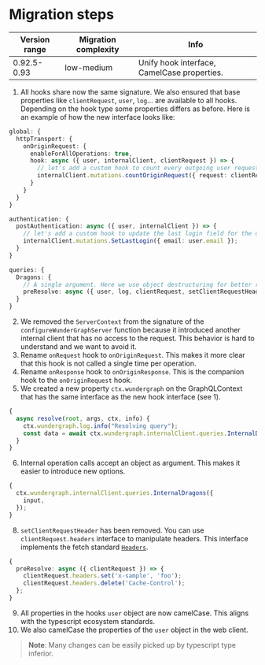 # Migration steps

| Version range | Migration complexity | Info                                        |
| ------------- | -------------------- | ------------------------------------------- |
| 0.92.5-0.93   | low-medium           | Unify hook interface, CamelCase properties. |

1. All hooks share now the same signature. We also ensured that base properties like `clientRequest`, `user`, `log`... are available to all hooks. Depending on the hook type some properties differs as before. Here is an example of how the new interface looks like:

```ts
global: {
  httpTransport: {
    onOriginRequest: {
      enableForAllOperations: true,
      hook: async ({ user, internalClient, clientRequest }) => {
        // let's add a custom hook to count every outgoing user request for analytics purposes
        internalClient.mutations.countOriginRequest({ request: clientRequest });
      }
    }
  }
}

authentication: {
  postAuthentication: async ({ user, internalClient }) => {
    // let's add a custom hook to update the last login field for the user
    internalClient.mutations.SetLastLogin({ email: user.email });
  }
}

queries: {
  Dragons: {
    // A single argument. Here we use object destructuring for better readability.
    preResolve: async ({ user, log, clientRequest, setClientRequestHeader, internalClient, ...others }) => {};
  }
}
```

2. We removed the `ServerContext` from the signature of the `configureWunderGraphServer` function because it introduced another internal client that has no access to the request. This behavior is hard to understand and we want to avoid it.
3. Rename `onRequest` hook to `onOriginRequest`. This makes it more clear that this hook is not called a single time per operation.
4. Rename `onResponse` hook to `onOriginResponse`. This is the companion hook to the `onOriginRequest` hook.
5. We created a new property `ctx.wundergraph` on the GraphQLContext that has the same interface as the new hook interface (see 1).

```ts
{
  async resolve(root, args, ctx, info) {
    ctx.wundergraph.log.info("Resolving query");
    const data = await ctx.wundergraph.internalClient.queries.InternalDragons();
  }
}
```

6. Internal operation calls accept an object as argument. This makes it easier to introduce new options.

```ts
{
  ctx.wundergraph.internalClient.queries.InternalDragons({
    input,
  });
}
```

8. `setClientRequestHeader` has been removed. You can use `clientRequest.headers` interface to manipulate headers. This interface implements the fetch standard [`Headers`](https://developer.mozilla.org/en-US/docs/Web/API/Headers).

```ts
{
  preResolve: async ({ clientRequest }) => {
    clientRequest.headers.set('x-sample', 'foo');
    clientRequest.headers.delete('Cache-Control');
  };
}
```

9. All properties in the hooks `user` object are now camelCase. This aligns with the typescript ecosystem standards.
10. We also camelCase the properties of the `user` object in the web client.

> **Note**: Many changes can be easily picked up by typescript type inferior.
